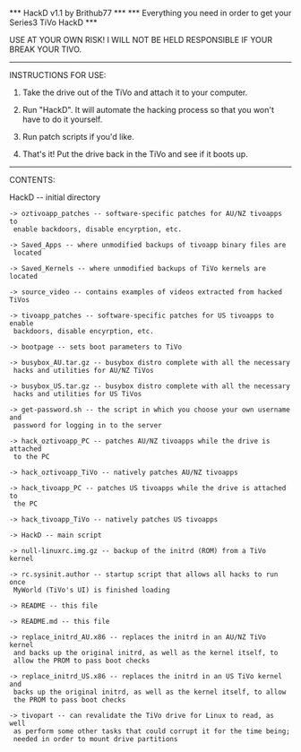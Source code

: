*** HackD v1.1 by Brithub77 ***
*** Everything you need in order to get your Series3 TiVo HackD ***

USE AT YOUR OWN RISK! I WILL NOT BE HELD RESPONSIBLE IF YOUR BREAK YOUR TIVO.
_____________________________________________________________________________

INSTRUCTIONS FOR USE:

1. Take the drive out of the TiVo and attach it to your computer.

2. Run "HackD". It will automate the hacking process so that you won't
have to do it yourself.

3. Run patch scripts if you'd like.

4. That's it! Put the drive back in the TiVo and see if it boots up.

_____________________________________________________________________________

CONTENTS:

HackD -- initial directory  
  
	-> oztivoapp_patches -- software-specific patches for AU/NZ tivoapps to 
     enable backdoors, disable encyrption, etc.   
  
	-> Saved_Apps -- where unmodified backups of tivoapp binary files are 
     located
     
  	-> Saved_Kernels -- where unmodified backups of TiVo kernels are located
  
	-> source_video -- contains examples of videos extracted from hacked TiVos
  
	-> tivoapp_patches -- software-specific patches for US tivoapps to enable 
     backdoors, disable encyrption, etc.
  
	-> bootpage -- sets boot parameters to TiVo 
  
	-> busybox_AU.tar.gz -- busybox distro complete with all the necessary 
     hacks and utilities for AU/NZ TiVos
  
	-> busybox_US.tar.gz -- busybox distro complete with all the necessary 
     hacks and utilities for US TiVos
  
	-> get-password.sh -- the script in which you choose your own username and 
     password for logging in to the server
  
	-> hack_oztivoapp_PC -- patches AU/NZ tivoapps while the drive is attached 
     to the PC
  
	-> hack_oztivoapp_TiVo -- natively patches AU/NZ tivoapps 
  
	-> hack_tivoapp_PC -- patches US tivoapps while the drive is attached to 
     the PC
  
	-> hack_tivoapp_TiVo -- natively patches US tivoapps
  
	-> HackD -- main script
  
	-> null-linuxrc.img.gz -- backup of the initrd (ROM) from a TiVo kernel
  
	-> rc.sysinit.author -- startup script that allows all hacks to run once 
     MyWorld (TiVo's UI) is finished loading
  
	-> README -- this file
  
	-> README.md -- this file
	
	-> replace_initrd_AU.x86 -- replaces the initrd in an AU/NZ TiVo kernel 
     and backs up the original initrd, as well as the kernel itself, to 
     allow the PROM to pass boot checks
  
	-> replace_initrd_US.x86 -- replaces the initrd in an US TiVo kernel and 
     backs up the original initrd, as well as the kernel itself, to allow 
     the PROM to pass boot checks
  
	-> tivopart -- can revalidate the TiVo drive for Linux to read, as well 
     as perform some other tasks that could corrupt it for the time being; 
     needed in order to mount drive partitions
